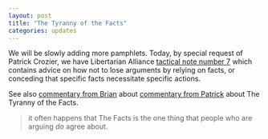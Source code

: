 ```yaml
---
layout: post
title: "The Tyranny of the Facts"
categories: updates
---
```

We will be slowly adding more pamphlets. Today, by special request of
Patrick Crozier, we have Libertarian Alliance
[tactical note number 7](/la/tacn007.html) which contains advice on how not
to lose arguments by relying on facts, or conceding that specific facts
necessitate specific actions.

See also [commentary from Brian](http://www.brianmicklethwait.com/index.php/weblog/what_the_tyranny_of_the_facts_said/)
about [commentary from Patrick](http://www.croziervision.com/index.php/pct/archives/2005/10/#628) about The
Tyranny of the Facts.

> it often happens that The Facts is the one thing that people who are arguing *do* agree about.